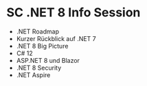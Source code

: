 # SC .NET 8 Info Session

* .NET Roadmap
* Kurzer Rückblick auf .NET 7
* .NET 8 Big Picture
* C# 12
* ASP.NET 8 und Blazor
* .NET 8 Security
* .NET Aspire
